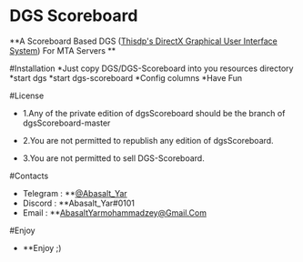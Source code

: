 # DGS Scoreboard 
**A Scoreboard Based DGS ([Thisdp's DirectX Graphical User Interface System](https://github.com/thisdp/dgs)) For MTA Servers **

#Installation 
*Just copy  DGS/DGS-Scoreboard into you resources directory
*start dgs
*start dgs-scoreboard
*Config columns
*Have Fun

#License

* 1.Any of the private edition of dgsScoreboard should be the branch of dgsScoreboard-master

* 2.You are not permitted to republish any edition of dgsScoreboard.

* 3.You are not permitted to sell DGS-Scoreboard.

#Contacts 
* Telegram : **[@Abasalt_Yar](https://t.me/Abasalt_Yar)
* Discord : **Abasalt_Yar#0101
* Email : **AbasaltYarmohammadzey@Gmail.Com

#Enjoy
* **Enjoy ;)
